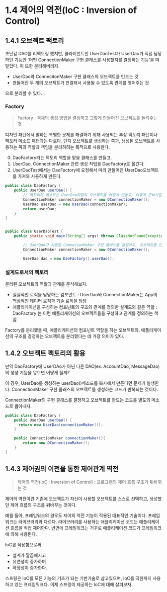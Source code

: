 # 1.4 제어의 역전(IoC : Inversion of Control)

## 1.4.1 오브젝트 팩토리

초난감 DAO를 리팩토링 했지만, 클라이언트인 UserDaoTest가 UserDao가 직접 담당하던 기능인 '어떤 ConnectionMaker 구현 클래스를 사용할지를 결정하는 기능'을 떠맡았다.
이 또한 분리해버리자.

- UserDao와 ConnecitonMaker 구현 클래스의 오브젝트를 만드는 것
- 만들어진 두 개의 오브젝트가 연결돼서 사용될 수 있도록 관계를 맺어주는 것

으로 분리할 수 있다.

### Factory

> Factory : 객체의 생성 방법을 결정하고 그렇게 만들어진 오브젝트를 돌려주는 것 

디자인 패턴에서 말하는 특별한 문제를 해결하기 위해 사용되는 추상 팩토리 패턴이나 팩토리 메소드 패턴과는 다르다. 단지 오브젝트를 생성하는 쪽과, 생성된 오브젝트를 사용하는 쪽의 역할과 책임을 분리하려는 목적으로 사용한다.

0. DaoFactory라는 팩토리 역할을 맡을 클래스를 만들고, 
1. UserDao, ConnectionMaker 관련 생성 작업을 DaoFactory로 옮긴다.
2. UserDaoTest에서는 DaoFactory에 요청해서 미리 만들어진 UserDao오브젝트를 가져와 사용하게 만든다.


```java
public class DaoFactory {
	public UserDao userDao() {
	    // 팩토리의 메소드는 UserDao타입의 오브젝트를 어떻게 만들고, 어떻게 준비시킬지를 결정한다.
        ConnectionMaker connectionMaker = new DConnectionMaker();
        UserDao userDao = new UserDao(connectionMaker);
        return userDao;
    }
}


public class UserDaoTest {
	public static void main(String[] args) throws ClassNotFoundException, SQLException {

		// UserDao가 사용할 ConnecionMaker 구현 클래스를 결정하고, 오브젝트를 만든다
		ConnectionMaker connectionMaker = new DConnectionMaker();

		UserDao dao = new DaoFactory().userDao();
```

### 설계도로서의 팩토리
분리된 오브젝트의 역할과 관계를 분석해보자.
 - 실질적인 로직을 담당하는 컴포넌트 : UserDao와 ConnectionMaker는 App의 핵심적인 데이터 로직과 기술 로직을 담당
 - 애플리케이션을 구성하는 컴포넌트의 구조와 관계를 정의한 설계도와 같은 역할 : DaoFactory 는 이런 애플리케이션의 오브젝트들을 구성하고 관계를 정의하는 책임

Factory를 분리했을 때, 애플리케이션의 컴포넌트 역할을 하는 오브젝트와, 애플리케이션의 구조를 결정하는 오브젝트를 분리했다는 데 가장 의미가 있다.

## 1.4.2 오브젝트 팩토리의 활용

만약 DaoFactory에 UserDAo가 아닌 다른 DAO(ex. AccountDao, MessageDao)의 생성 기능을 넣으면 어떻게 될까? 

이 경우, UserDao를 생성하는 userDao()메소드를 복사해서 만든다면 문제가 발생한다. ConnectionMaker 구현 클래스의 오브젝트를 생성하는 코드가 반복되는 것이다.

ConnectionMaker의 구현 클래스를 결정하고 오브젝트를 만드는 코드를 별도의 메소드로 뽑아내자. 

```java
public class DaoFactory {
	public UserDao userDao() {
	  return new UserDao(connectionMaker());
    }

    public ConnectionMaker connectionMaker(){
	    return new DConnectionMaker();
    }
}

```

## 1.4.3 제어권의 이전을 통한 제어관계 역전

> 제어의 역전(IoC : Inversion of Control) : 프로그램의 제어 흐름 구조가 뒤바뀌는 것

제어의 역전이란 기존에 오브젝트가 자신이 사용할 오브젝트를 스스로 선택하고, 생성했던 제어 흐름의 구조를 뒤바꾸는 것이다. 


예를 들어, 프레임워크의 경우도 제어의 역전 기능이 적용된 대표적인 기술이다. 프레임워크는 라이브러리와 다르다. 라이브러리를 사용하는 애플리케이션 코드는 애플리케이션 흐름을 직접 제어한다. 반면에 프레임워크는 거꾸로 애플리케이션 코드가 프레임워크에 의해 사용된다. 

IoC를 적용함으로써
- 설계가 깔끔해지고
- 유연성이 증가하며
- 확장성이 증가한다.

스프링은 IoC를 모든 기능의 기초가 되는 기반기술로 삼고있으며, IoC를 극한까지 사용하고 있는 프레임워크다. 이제 스프링이 제공하는 IoC에 대해 살펴보자.